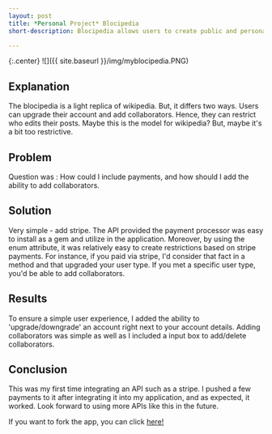 ```yaml
---
layout: post
title: *Personal Project* Blocipedia
short-description: Blocipedia allows users to create public and personal wikis 

---
```


{:.center}
![]({{ site.baseurl }}/img/myblocipedia.PNG)

## Explanation

The blocipedia is a light replica of wikipedia. But, it differs two ways. Users can upgrade their account and add collaborators. Hence,
they can restrict who edits their posts. Maybe this is the model for wikipedia? But, maybe it's a bit too restrictive. 

## Problem

Question was : How could I include payments, and how should I add the ability to add collaborators.

## Solution

Very simple - add stripe. The API provided the payment processor was easy to install as a gem and utilize in the application. Moreover, by using the enum
attribute, it was relatively easy to create restrictions based on stripe payments. For instance, if you paid via stripe, I'd consider that fact in a method 
and that upgraded your user type. If you met a specific user type, you'd be able to add collaborators. 

## Results

To ensure a simple user experience, I added the ability to 'upgrade/downgrade' an account right next to your account details. Adding collaborators was simple as well as I
included a input box to add/delete collaborators. 

## Conclusion

This was my first time integrating an API such as a stripe. I pushed a few payments to it after integrating it into my application, and as expected,
it worked. Look forward to using more APIs like this in the future.

If you want to fork the app, you can click [here!](https://github.com/chiragshah321/blocipedia)






